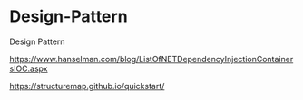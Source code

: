 # Design-Pattern
Design Pattern


https://www.hanselman.com/blog/ListOfNETDependencyInjectionContainersIOC.aspx

https://structuremap.github.io/quickstart/
